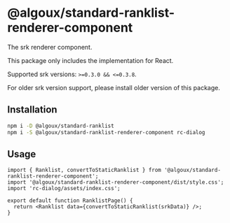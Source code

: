 # @algoux/standard-ranklist-renderer-component

The srk renderer component.

This package only includes the implementation for React.

Supported srk versions: `>=0.3.0 && <=0.3.8`.

For older srk version support, please install older version of this package.

## Installation

```bash
npm i -D @algoux/standard-ranklist
npm i -S @algoux/standard-ranklist-renderer-component rc-dialog
```

## Usage

```tsx
import { Ranklist, convertToStaticRanklist } from '@algoux/standard-ranklist-renderer-component';
import '@algoux/standard-ranklist-renderer-component/dist/style.css';
import 'rc-dialog/assets/index.css';

export default function RanklistPage() {
  return <Ranklist data={convertToStaticRanklist(srkData)} />;
}
```
